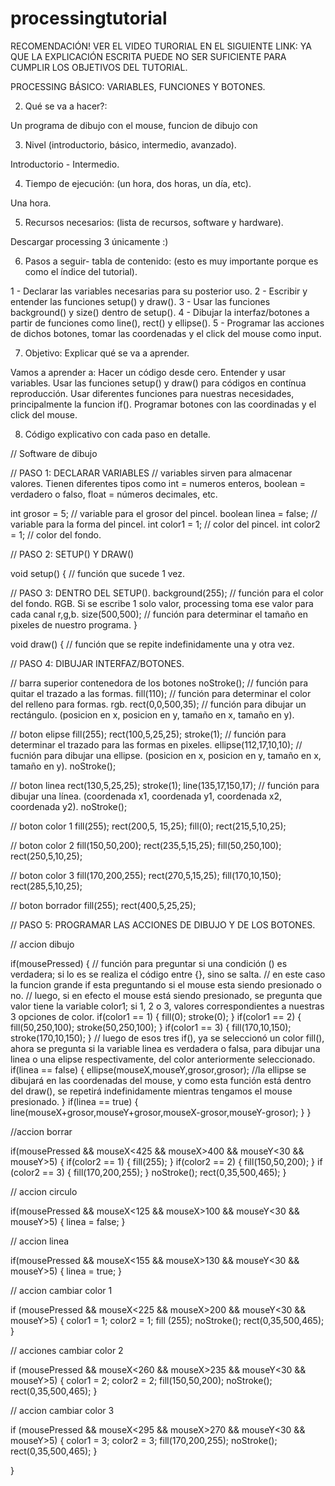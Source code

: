 # processingtutorial

RECOMENDACIÓN! VER EL VIDEO TURORIAL EN EL SIGUIENTE LINK:
YA QUE LA EXPLICACIÓN ESCRITA PUEDE NO SER SUFICIENTE PARA CUMPLIR LOS OBJETIVOS DEL TUTORIAL.

PROCESSING BÁSICO: VARIABLES, FUNCIONES Y BOTONES.

2. Qué se va a hacer?:

Un programa de dibujo con el mouse, funcion de dibujo con

3. Nivel (introductorio, básico, intermedio, avanzado).

Introductorio - Intermedio.

4. Tiempo de ejecución: (un hora, dos horas, un día, etc).

Una hora.

5. Recursos necesarios: (lista de recursos, software y hardware).

Descargar processing 3 únicamente :)

6. Pasos a seguir- tabla de contenido: (esto es muy importante porque es como el índice del tutorial).

1 - Declarar las variables necesarias para su posterior uso.
2 - Escribir y entender las funciones setup() y draw().
3 - Usar las funciones background() y size() dentro de setup().
4 - Dibujar la interfaz/botones a partir de funciones como line(), rect() y ellipse().
5 - Programar las acciones de dichos botones, tomar las coordenadas y el click del mouse como input.

7. Objetivo: Explicar qué se va a aprender.

Vamos a aprender a:
Hacer un código desde cero.
Entender y usar variables.
Usar las funciones setup() y draw() para códigos en contínua reproducción.
Usar diferentes funciones para nuestras necesidades, principalmente la funcion if().
Programar botones con las coordinadas y el click del mouse.

8. Código explicativo con cada paso en detalle.

// Software de dibujo

// PASO 1: DECLARAR VARIABLES
// variables sirven para almacenar valores. Tienen diferentes tipos como int = numeros enteros, boolean = verdadero o falso, float = números decimales, etc.

int grosor = 5; // variable para el grosor del pincel.
boolean linea = false; // variable para la forma del pincel.
int color1 = 1; // color del pincel.
int color2 = 1; // color del fondo.

// PASO 2: SETUP() Y DRAW()

void setup() { // función que sucede 1 vez.

// PASO 3: DENTRO DEL SETUP().
  background(255); // función para el color del fondo. RGB. Si se escribe 1 solo valor, processing toma ese valor para cada canal r,g,b.
  size(500,500); // función para determinar el tamaño en pixeles de nuestro programa.
}

void draw() { // función que se repite indefinidamente una y otra vez.
  
// PASO 4: DIBUJAR INTERFAZ/BOTONES.

  // barra superior contenedora de los botones
  noStroke(); // función para quitar el trazado a las formas.
  fill(110); // función para determinar el color del relleno para formas. rgb.
  rect(0,0,500,35); // función para dibujar un rectángulo. (posicion en x, posicion en y, tamaño en x, tamaño en y).
  
  // boton elipse
  fill(255);
  rect(100,5,25,25);
  stroke(1); // función para determinar el trazado para las formas en pixeles.
  ellipse(112,17,10,10); // fucnión para dibujar una ellipse. (posicion en x, posicion en y, tamaño en x, tamaño en y).
  noStroke();
  
  // boton linea
  rect(130,5,25,25);
  stroke(1);
  line(135,17,150,17); // función para dibujar una línea. (coordenada x1, coordenada y1, coordenada x2, coordenada y2).
  noStroke();
  
  // boton color 1
  fill(255);
  rect(200,5, 15,25);
  fill(0);
  rect(215,5,10,25);
  
  // boton color 2
  fill(150,50,200);
  rect(235,5,15,25);
  fill(50,250,100);
  rect(250,5,10,25);
  
  // boton color 3
  fill(170,200,255);
  rect(270,5,15,25);
  fill(170,10,150);
  rect(285,5,10,25);
  
  // boton borrador
  fill(255);
  rect(400,5,25,25);
  
// PASO 5: PROGRAMAR LAS ACCIONES DE DIBUJO Y DE LOS BOTONES.
  
  // accion dibujo
  
  if(mousePressed) { // función para preguntar si una condición () es verdadera; si lo es se realiza el código entre {}, sino se salta.
  // en este caso la funcion grande if esta preguntando si el mouse esta siendo presionado o no.
  // luego, si en efecto el mouse está siendo presionado, se pregunta que valor tiene la variable color1; si 1, 2 o 3, valores correspondientes a nuestras 3 opciones de color.
    if(color1 == 1) {
      fill(0);
      stroke(0);
    }
    if(color1 == 2) {
      fill(50,250,100);
      stroke(50,250,100);
    }
     if(color1 == 3) {
      fill(170,10,150);
      stroke(170,10,150);
    }
    // luego de esos tres if(), ya se seleccionó un color fill(), ahora se pregunta si la variable linea es verdadera o falsa, para dibujar una linea o una elipse respectivamente, del color anteriormente seleccionado.
    if(linea == false) {
      ellipse(mouseX,mouseY,grosor,grosor); //la ellipse se dibujará en las coordenadas del mouse, y como esta función está dentro del draw(), se repetirá indefinidamente mientras tengamos el mouse presionado.
    }
    if(linea == true) {
      line(mouseX+grosor,mouseY+grosor,mouseX-grosor,mouseY-grosor);
    }
  }
  
  //accion borrar
  
  if(mousePressed && mouseX<425 && mouseX>400 && mouseY<30 && mouseY>5) {
    if(color2 == 1) {
      fill(255);
    }
    if(color2 == 2) {
      fill(150,50,200);
    }
    if (color2 == 3) {
      fill(170,200,255);
    }
    noStroke();
    rect(0,35,500,465);
  }
  
  // accion circulo
  
  if(mousePressed && mouseX<125 && mouseX>100 && mouseY<30 && mouseY>5) {
    linea = false;
  }
  
  // accion linea
  
  if(mousePressed && mouseX<155 && mouseX>130 && mouseY<30 && mouseY>5) {
     linea = true; 
  }
  
  // accion cambiar color 1
  
  if (mousePressed && mouseX<225 && mouseX>200 && mouseY<30 && mouseY>5) {
     color1 = 1;
     color2 = 1;
     fill (255);
     noStroke();
     rect(0,35,500,465);
  }
  
  // acciones cambiar color 2
  
  if (mousePressed && mouseX<260 && mouseX>235 && mouseY<30 && mouseY>5) {
    color1 = 2;
    color2 = 2;
    fill(150,50,200);
    noStroke();
    rect(0,35,500,465);
  }
  
  // accion cambiar color 3
  
  if (mousePressed && mouseX<295 && mouseX>270 && mouseY<30 && mouseY>5) {
     color1 = 3;
     color2 = 3;
     fill(170,200,255);
     noStroke();
     rect(0,35,500,465);
  }
  
}




